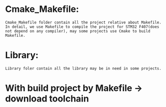 # Cmake_Makefile:
	Cmake_Makefile folder contain all the project relative about Makefile. In detail, we use Makefile to compile the project for STM32 F407(does not depend on any compiler), may some projects use Cmake to build Makefile.
# Library:
	Library foler contain all the library may be in need in some projects.

# With build project by Makefile -> download toolchain

